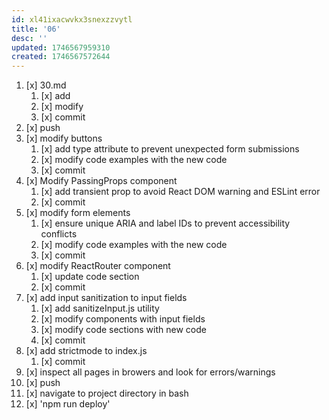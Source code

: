 ```yaml
---
id: xl41ixacwvkx3snexzzvytl
title: '06'
desc: ''
updated: 1746567959310
created: 1746567572644
---
```


1. [x] 30.md
    1. [x] add
    1. [x] modify
    1. [x] commit
1. [x] push
1. [x] modify buttons
    1. [x] add type attribute to prevent unexpected form submissions
    1. [x] modify code examples with the new code
    1. [x] commit
1. [x] Modify PassingProps component
    1. [x] add transient prop to avoid React DOM warning and ESLint error
    1. [x] commit
1. [x] modify form elements
    1. [x] ensure unique ARIA and label IDs to prevent accessibility conflicts
    1. [x] modify code examples with the new code
    1. [x] commit
1. [x] modify ReactRouter component
    1. [x] update code section
    1. [x] commit
1. [x] add input sanitization to input fields
    1. [x] add sanitizeInput.js utility
    1. [x] modify components with input fields
    1. [x] modify code sections with new code
    1. [x] commit
1. [x] add strictmode to index.js
    1. [x] commit
1. [x] inspect all pages in browers and look for errors/warnings
1. [x] push
1. [x] navigate to project directory in bash
1. [x] 'npm run deploy'